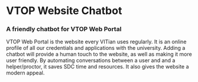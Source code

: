 # VTOP Website Chatbot
### A friendly chatbot for VTOP Web Portal

VTOP Web Portal is the website every VITian uses regularly. It is an online profile of all our credentials and applications with the university. Adding a chatbot will provide a human touch to the website, as well as making it more user friendly. By automating conversations between a user and and a helper/proctor, it saves SDC time and resources. It also gives the website a modern appeal. 
